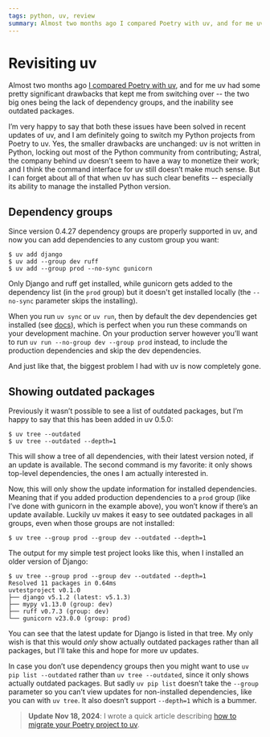 ```yaml
---
tags: python, uv, review
summary: Almost two months ago I compared Poetry with uv, and for me uv had some pretty significant drawbacks that kept me from switching over. The situation has changed quite a bit since then!
---
```


# Revisiting uv

Almost two months ago [I compared Poetry with uv](/articles/2024/python-poetry-vs-uv/), and for me uv had some pretty significant drawbacks that kept me from switching over -- the two big ones being the lack of dependency groups, and the inability see outdated packages.

I’m very happy to say that both these issues have been solved in recent updates of uv, and I am definitely going to switch my Python projects from Poetry to uv. Yes, the smaller drawbacks are unchanged: uv is not written in Python, locking out most of the Python community from contributing; Astral, the company behind uv doesn’t seem to have a way to monetize their work; and I think the command interface for uv still doesn’t make much sense. But I can forget about all of that when uv has such clear benefits -- especially its ability to manage the installed Python version.

## Dependency groups
Since version 0.4.27 dependency groups are properly supported in uv, and now you can add dependencies to any custom group you want:

```
$ uv add django
$ uv add --group dev ruff
$ uv add --group prod --no-sync gunicorn
```

Only Django and ruff get installed, while gunicorn gets added to the dependency list (in the `prod` group) but it doesn't get installed locally (the `--no-sync` parameter skips the installing).

When you run `uv sync` or `uv run`, then by default the dev dependencies get installed (see [docs](https://docs.astral.sh/uv/concepts/projects/dependencies/#default-groups)), which is perfect when you run these commands on your development machine. On your production server however you’ll want to run `uv run --no-group dev --group prod` instead, to include the production dependencies and skip the dev dependencies.

And just like that, the biggest problem I had with uv is now completely gone.

## Showing outdated packages
Previously it wasn’t possible to see a list of outdated packages, but I’m happy to say that this has been added in uv 0.5.0:

```
$ uv tree --outdated
$ uv tree --outdated --depth=1
```

This will show a tree of all dependencies, with their latest version noted, if an update is available. The second command is my favorite: it only shows top-level dependencies, the ones I am actually interested in.

Now, this will only show the update information for installed dependencies. Meaning that if you added production dependencies to a `prod` group (like I’ve done with gunicorn in the example above), you won’t know if there’s an update available. Luckily uv makes it easy to see outdated packages in all groups, even when those groups are not installed:

```
$ uv tree --group prod --group dev --outdated --depth=1
```

The output for my simple test project looks like this, when I installed an older version of Django:

```
$ uv tree --group prod --group dev --outdated --depth=1
Resolved 11 packages in 0.64ms
uvtestproject v0.1.0
├── django v5.1.2 (latest: v5.1.3)
├── mypy v1.13.0 (group: dev)
├── ruff v0.7.3 (group: dev)
└── gunicorn v23.0.0 (group: prod)
```

You can see that the latest update for Django is listed in that tree. My only wish is that this would *only* show actually outdated packages rather than all packages, but I’ll take this and hope for more uv updates.

In case you don’t use dependency groups then you might want to use `uv pip list --outdated` rather than `uv tree --outdated`, since it only shows actually outdated packages. But sadly `uv pip list` doesn’t take the `--group` parameter so you can’t view updates for non-installed dependencies, like you can with `uv tree`. It also doesn’t support `--depth=1` which is a bummer.

> **Update Nov 18, 2024**: I wrote a quick article describing [how to migrate your Poetry project to uv](/articles/2024/migrate-poetry-to-uv/). 